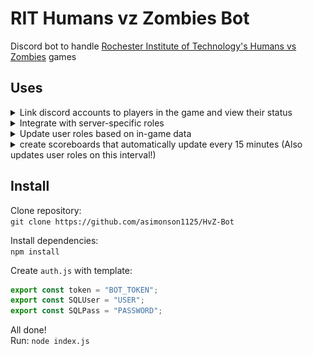 # RIT Humans vz Zombies Bot
Discord bot to handle [Rochester Institute of Technology's Humans vs Zombies](https://hvz.rit.edu) games


## Uses
<details>
  <summary>Link discord accounts to players in the game and view their status</summary>

<sub>example players not affiliated with project or devs</sub>
  
  <img src="/images/identityTheft.png" width="300">
<br />  
  <img src="/images/status.png" width="300">
</details>

<details>
  <summary>Integrate with server-specific roles</summary>

<img src="/images/setRoles.png" width="600">
  
</details>

<details>
  <summary>Update user roles based on in-game data</summary>

<img src="/images/updateRole.gif" width="450">
</details>

<details>
  <summary>create scoreboards that automatically update every 15 minutes (Also updates user roles on this interval!)</summary>

<img src="/images/score.png" width="400">
<br />
<img src="/images/score2.png" width="400">
<br />
<img src="/images/score3.PNG" width="400">
<br />
<img src="/images/score4.PNG" width="400">

  </details>
  
## Install
Clone repository:  
```git clone https://github.com/asimonson1125/HvZ-Bot```

Install dependencies:  
```npm install```

Create `auth.js` with template:
```js
export const token = "BOT_TOKEN";
export const SQLUser = "USER";
export const SQLPass = "PASSWORD";
```

All done!  
Run: `node index.js`
